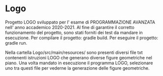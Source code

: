 # Logo

Progetto LOGO sviluppato per l' esame di PROGRAMMAZIONE AVANZATA nell' anno accademico 2020-2021.
Al fine di garantire il corretto funzionamento del progetto, sono stati forniti dei test da mandare in esecuzione.
Per compilare il progetto: gradle build.
Per eseguire il progetto: gradle run.

Nella cartella Logo/src/main/resources/ sono presenti diversi file txt contenenti istruzioni LOGO che generano diverse figure geometriche nel piano.
Una volta mandato in esecuzione il programma LOGO, selezionare uno tra questi file per vederne la generazione delle figure geometriche.
